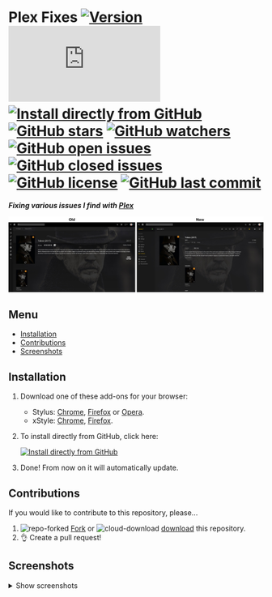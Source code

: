 # Plex Fixes [![Version][version]][1] [![Size][size]][1] [![Install directly from GitHub][install]][2] [![GitHub stars][stars]][3] [![GitHub watchers][watchers]][4] [![GitHub open issues][open issues]][5] [![GitHub closed issues][closed issues]][5] [![GitHub license][license]][6] [![GitHub last commit][last commit]][7]

**_Fixing various issues I find with [Plex]_**

[![Preview]][screenshots]

## Menu

- [Installation]
- [Contributions]
- [Screenshots]

## Installation

1. Download one of these add-ons for your browser:
   - Stylus: [Chrome][stychrome], [Firefox][styfirefox] or [Opera][styopera].
   - xStyle: [Chrome][xstychrome], [Firefox][xstyfirefox].
2. To install directly from GitHub, click here:

   [![Install directly from GitHub][Plex Fixes]][2]

3. Done! From now on it will automatically update.

## Contributions

If you would like to contribute to this repository, please...

1. ![repo-forked][9] [Fork][10] or ![cloud-download][11] [download][12] this repository.
2. 👌 Create a pull request!

## Screenshots
<details><summary>Show screenshots</summary>

[![Series]][Screenshots]

[![Movies]][Screenshots]

[![Music]][Screenshots]
</details>

<!-- BADGES -->
[version]: https://flat.badgen.net/github/release/StylusThemes/Plex-Fixes
[1]: #
[size]: https://flat.badgen.net/badgesize/normal/StylusThemes/Plex-Fixes/master/style.user.css
[install]: https://flat.badgen.net/badge/install%20directly%20from/GitHub/00ADAD "Click here!"
[2]: https://rebrand.ly/InstallPlex-Fixes
[stars]: https://flat.badgen.net/github/stars/StylusThemes/Plex-Fixes
[3]: https://github.com/StylusThemes/Plex-Fixes/stargazers
[watchers]: https://flat.badgen.net/github/watchers/StylusThemes/Plex-Fixes
[4]: https://github.com/StylusThemes/Plex-Fixes/watchers
[open issues]: https://flat.badgen.net/github/open-issues/StylusThemes/Plex-Fixes
[closed issues]: https://flat.badgen.net/github/closed-issues/StylusThemes/Plex-Fixes
[5]: https://github.com/StylusThemes/Plex-Fixes/issues
[license]: https://flat.badgen.net/github/license/StylusThemes/Plex-Fixes
[6]: https://creativecommons.org/licenses/by-sa/4.0/
[last commit]: https://flat.badgen.net/github/last-commit/StylusThemes/Plex-Fixes
[7]: https://github.com/StylusThemes/Plex-Fixes/commits/master
[badges]: https://flat.badgen.net/badge/amount%20of%20badges/12/orange

<!-- Plex LINK -->
[Plex]: https://app.plex.tv/desktop

<!-- PREVIEW -->
[Preview]: ./images/screenshots/tv.jpg?raw=true "Click to see more screenshots"

<!-- MENU -->
[Installation]: README.md#installation
[Contributions]: README.md#Contributions
[Screenshots]: README.md#screenshots

<!-- CONTRIBUTIONS -->
[9]: https://user-images.githubusercontent.com/136959/42383736-c4cb0db8-80fd-11e8-91ca-12bae108bccc.png
[10]: https://github.com/StylusThemes/Plex-Fixes/fork
[11]: https://user-images.githubusercontent.com/136959/42401932-9ee9cae0-813d-11e8-8691-16e29a85d3b9.png
[12]: https://github.com/StylusThemes/Plex-Fixes/releases

<!-- STYLUS DOWNLOADS -->
[STYChrome]: https://chrome.google.com/webstore/detail/stylus/clngdbkpkpeebahjckkjfobafhncgmne
[STYFirefox]: https://addons.mozilla.org/firefox/addon/styl-us/
[STYOpera]: https://addons.opera.com/extensions/details/stylus/

<!-- XSTYLE DOWNLOADS -->
[XSTYChrome]: https://chrome.google.com/webstore/detail/xstyle/hncgkmhphmncjohllpoleelnibpmccpj
[XSTYFirefox]: https://addons.mozilla.org/firefox/addon/xstyle/

<!-- INSTALL Plex Fixes BADGE -->
[Plex Fixes]: https://flat.badgen.net/badge/Plex%20Fixes/install/00ADAD "Click here!"

<!-- SCREENSHOTS -->
[Series]: ./images/screenshots/tv.jpg?raw=true "Series"
[Movies]: ./images/screenshots/movie.jpg?raw=true "Movies"
[Music]: ./images/screenshots/music.jpg?raw=true "Music"
